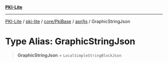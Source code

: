 [**PKI-Lite**](../../../../../../README.md)

---

[PKI-Lite](../../../../../../README.md) / [pki-lite](../../../../../README.md) / [core/PkiBase](../../../README.md) / [asn1js](../README.md) / GraphicStringJson

# Type Alias: GraphicStringJson

> **GraphicStringJson** = `LocalSimpleStringBlockJson`

